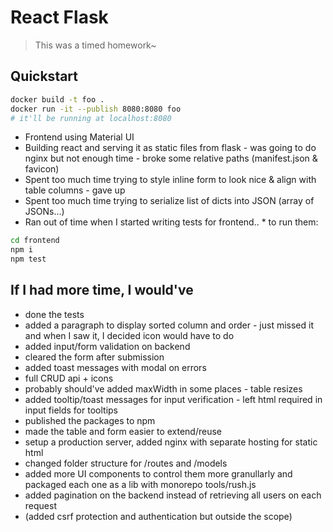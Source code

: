 # React Flask

> This was a timed homework~

## Quickstart

```sh
docker build -t foo .
docker run -it --publish 8080:8080 foo
# it'll be running at localhost:8080
```

* Frontend using Material UI
* Building react and serving it as static files from flask - was going to do nginx but not enough time - broke some relative paths (manifest.json & favicon)
* Spent too much time trying to style inline form to look nice & align with table columns - gave up
* Spent too much time trying to serialize list of dicts into JSON (array of JSONs...)
* Ran out of time when I started writing tests for frontend..
      * to run them:

```sh
cd frontend
npm i
npm test
```

## If I had more time, I would've

* done the tests
* added a paragraph to display sorted column and order - just missed it and when I saw it, I decided icon would have to do
* added input/form validation on backend
* cleared the form after submission
* added toast messages with modal on errors
* full CRUD api + icons
* probably should've added maxWidth in some places - table resizes
* added tooltip/toast messages for input verification - left html required in input fields for tooltips
* published the packages to npm
* made the table and form easier to extend/reuse
* setup a production server, added nginx with separate hosting for static html
* changed folder structure for /routes and /models
* added more UI components to control them more granullarly and packaged each one as a lib with monorepo tools/rush.js
* added pagination on the backend instead of retrieving all users on each request
* (added csrf protection and authentication but outside the scope)

